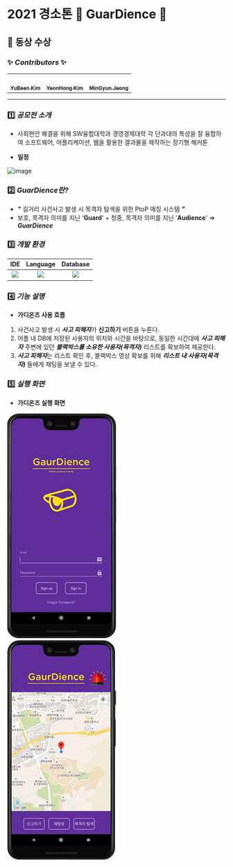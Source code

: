 # 2021 경소톤 🚨 GuarDience 🚨

## 🥉 동상 수상
  
  
### ✨ _Contributors_ ✨  
  
<!-- ALL-CONTRIBUTORS-LIST:START - Do not remove or modify this section -->
<!-- prettier-ignore-start -->
<!-- markdownlint-disable -->
<table>
  <tr>
    <td align="center"><a href="https://github.com/dbqls200"><img src="https://avatars.githubusercontent.com/u/87077859?v=4" width="100px;" alt=""/><br /><sub><b>YuBeen Kim</b></sub></a><br />
    <td align="center"><a href="https://github.com/kimyeonhong00"><img src="https://avatars.githubusercontent.com/u/63278864?v=4" width="100px;" alt=""/><br /><sub><b>YeonHong Kim</b></sub></a><br />
      <td align="center"><a href="https://github.com/mingun0112"><img src="https://avatars.githubusercontent.com/u/70895373?s=400&v=4" width="100px;" alt=""/><br /><sub><b>MinGyun Jeong</b></sub></a><br />
</table>  

---

### 1️⃣ _공모전 소개_
- 사회현안 해결을 위해 SW융합대학과 경영경제대학 각 단과대의 특성을 잘 융합하여 소프트웨어, 어플리케이션, 웹을 활용한 결과물을 제작하는 장기형 해커톤  
  
 
   
- **일정**  
<img width="773" alt="image" src="https://user-images.githubusercontent.com/87077859/207792354-e691f28e-7a2a-46fd-89b0-3b221292a64a.png">

  
### 2️⃣ _GuarDience란?_  
  
  
- **_"_** 길거리 사건사고 발생 시 목격자 탐색을 위한 PtoP 매칭 시스템 _**"**_
- 보호, 목격자 의미를 지닌 '**Guard**'    +    청중, 목격자 의미를 지닌 '**Audience**'  =>  **_GuarDience_**
 
  
  
  
### 3️⃣ _개발 환경_  
  
  
| IDE | Language | Database |
|:---:|:---:|:---:|
|<img src="https://img.shields.io/badge/AndroidStudio-3DDC84?style=flat-square&logo=AndroidStudio&logoColor=white"/>|<img src="https://img.shields.io/badge/Java-007396?style=flat-square&logo=Java&logoColor=white"/>|<img src="https://img.shields.io/badge/Firebase-FFCA28?style=flat-square&logo=Firebase&logoColor=white"/>|
  
  
### 4️⃣ _기능 설명_  
  
  
- **가디온즈 사용 흐름**  
1. 사건사고 발생 시 ***사고 피해자***가 **신고하기** 버튼을 누른다.  
2. 어플 내 DB에 저장된 사용자의 위치와 시간을 바탕으로, 동일한 시간대에 ***사고 피해자*** 주변에 있던 ***블랙박스를 소유한 사용자(목격자)*** 리스트를 확보하여 제공한다.  
3. ***사고 피해자***는 리스트 확인 후, 블랙박스 영상 확보를 위해 ***리스트 내 사용자(목격자)*** 들에게 채팅을 보낼 수 있다. 
  
  
  
### 5️⃣ _실행 화면_  
  
  
- **가디온즈 실행 화면**  
  
  
![image1-1.png](image1-1.png)  
![image2-1.png](image2-1.png)
